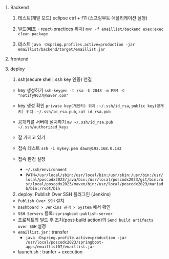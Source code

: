 1. Backend

   1. 테스트(개발 모드)
      eclipse ctrl + f11 (스프링부트 애플리케이션 실행)
   2. 빌드(배포 - react-practices 위치)
      `mvn -f emaillist/backend exec:exec clean package`

   3. 테스트
      `java -Dspring.profiles.active=production -jar emaillist/backend/target/emaillist.jar`

2. frontend

3. deploy

   1. ssh(secure shell, ssh key 인증) 연결

   - key 생성하기
     `ssh-keygen -t rsa -b 2048 -m PEM -C "notify9637@naver.com"`
   - key 생성 확인
     `private key(개인키) 위치` : `~/.ssh/id_rsa`,
     `public key(공개키) 위치` : `~/.ssh/id_rsa.pub`, `cat id_rsa.pub`
   - 공개키를 서버에 설치하기
     `mv ~/.ssh/id_rsa.pub ~/.ssh/authorized_keys`

   - 잘 가지고 있기

   - 접속 테스트
     `ssh -i mykey.pem dawn@192.168.0.143`
   - 접속 환경 설정
     - `~/.ssh/environment`
     - `PATH=/usr/local/sbin:/usr/local/bin:/usr/sbin:/usr/bin:/usr/local/poscodx2023/java/bin:/usr/local/poscodx2023/git/bin:/usr/local/poscodx2023/maven/bin:/usr/local/poscodx2023/mariadb/bin:/root/bin`

   2. deploy: Publish Over SSH 플러그인 (Jenkins)

   - `Publish Over SSH` 설치
   - `Dashboard > Jenkins 관리 > System` 에서 확인
   - `SSH Servers` 등록: `springboot-publish-server`
   - 프로젝트의 빌드 후 조치(post-build action)의 `Send build artifacts over SSH` 설정
   - `emaillist.jar` : transfer
     - `java -Dspring.profile.active=production -jar /usr/local/poscodx2023/springboot-apps/emaillist07/emaillist.jar`
   - launch.sh : tranfer + execution

